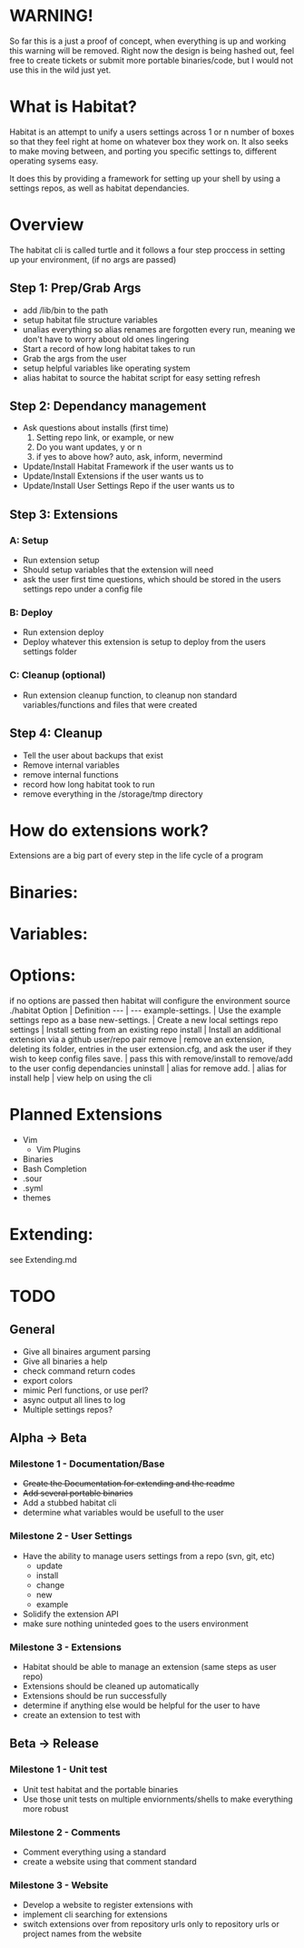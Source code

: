 # WARNING!
So far this is a just a proof of concept, when everything is up and working this warning will be removed. Right now the design is being hashed out, feel free to create tickets or submit more portable binaries/code, but I would not use this in the wild just yet.

# What is Habitat?
Habitat is an attempt to unify a users settings across 1 or n number of boxes so that they feel right at home on whatever box they work on. It also seeks to make moving between, and porting you specific settings to, different operating sysems easy.

It does this by providing a framework for setting up your shell by using a settings repos, as well as habitat dependancies.

# Overview
The habitat cli is called turtle and it follows a four step proccess in setting up your environment, (if no args are passed)

## Step 1: Prep/Grab Args
* add /lib/bin to the path
* setup habitat file structure variables
* unalias everything so alias renames are forgotten every run, meaning we don't have to worry about old ones lingering
* Start a record of how long habitat takes to run
* Grab the args from the user
* setup helpful variables like operating system
* alias habitat to source the habitat script for easy setting refresh

## Step 2: Dependancy management
* Ask questions about installs (first time)
    1. Setting repo link, or example, or new
    2. Do you want updates, y or n
    3. if yes to above how? auto, ask, inform, nevermind
* Update/Install Habitat Framework if the user wants us to
* Update/Install Extensions if the user wants us to
* Update/Install User Settings Repo if the user wants us to


## Step 3: Extensions
### A: Setup
* Run extension setup
* Should setup variables that the extension will need
* ask the user first time questions, which should be stored in the users settings repo under a config file

### B: Deploy
* Run extension deploy
* Deploy whatever this extension is setup to deploy from the users settings folder

### C: Cleanup (optional)
* Run extension cleanup function, to cleanup non standard variables/functions and files that were created

## Step 4: Cleanup
* Tell the user about backups that exist
* Remove internal variables
* remove internal functions
* record how long habitat took to run
* remove everything in the /storage/tmp directory

# How do extensions work?
Extensions are a big part of every step in the life cycle of a program

# Binaries:

# Variables:

# Options:
if no options are passed then habitat will configure the environment
source ./habitat <options>
Option                          | Definition
---  | ---
example-settings.     | Use the example settings repo as a base
new-settings.             | Create a new local settings repo
settings                       | Install setting from an existing repo
install                          | Install an additional extension via a github user/repo pair
remove                       |  remove an extension, deleting its folder, entries in the user extension.cfg, and ask the user if they wish to keep config files
save.                           | pass this with remove/install to remove/add to the user config dependancies
uninstall                     | alias for remove
add.                             | alias for install
help                             | view help on using the cli

# Planned Extensions
* Vim
    * Vim Plugins
* Binaries
* Bash Completion
* .sour
* .syml
* themes

# Extending:
see Extending.md

# TODO
## General
* Give all binaires argument parsing
* Give all binaries a help
* check command return codes
* export colors
* mimic Perl functions, or use perl?
* async output all lines to log
* Multiple settings repos?

## Alpha -> Beta
### Milestone 1 - Documentation/Base
* ~~Create the Documentation for extending and the readme~~
* ~~Add several portable binaries~~
* Add a stubbed habitat cli
* determine what variables would be usefull to the user

### Milestone 2 - User Settings
* Have the ability to manage users settings from a repo (svn, git, etc)
    * update
    * install
    * change
    * new
    * example
* Solidify the extension API
* make sure nothing uninteded goes to the users environment

### Milestone 3 - Extensions
* Habitat should be able to manage an extension (same steps as user repo)
* Extensions should be cleaned up automatically
* Extensions should be run successfully
* determine if anything else would be helpful for the user to have
* create an extension to test with


## Beta -> Release
### Milestone 1 - Unit test
* Unit test habitat and the portable binaries
* Use those unit tests on multiple enviornments/shells to make everything more robust

### Milestone 2 - Comments
* Comment everything using a standard
* create a website using that comment standard

### Milestone 3 - Website
* Develop a website to register extensions with
* implement cli searching for extensions
* switch extensions over from repository urls only to repository urls or project names from the website

